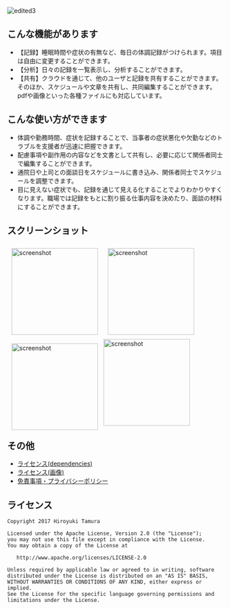 ![edited3](https://user-images.githubusercontent.com/26954245/32928895-db1ef6d6-cb97-11e7-8a3b-6b4cb9f741f4.jpg)

## こんな機能があります
* 【記録】睡眠時間や症状の有無など、毎日の体調記録がつけられます。項目は自由に変更することができます。
* 【分析】日々の記録を一覧表示し、分析することができます。
* 【共有】クラウドを通じて、他のユーザと記録を共有することができます。そのほか、スケジュールや文章を共有し、共同編集することができます。pdfや画像といった各種ファイルにも対応しています。

## こんな使い方ができます
* 体調や勤務時間、症状を記録することで、当事者の症状悪化や欠勤などのトラブルを支援者が迅速に把握できます。
* 配慮事項や副作用の内容などを文書として共有し、必要に応じて関係者同士で編集することができます。
* 通院日や上司との面談日をスケジュールに書き込み、関係者同士でスケジュールを調整できます。
* 目に見えない症状でも、記録を通じて見える化することでよりわかりやすくなります。職場では記録をもとに割り振る仕事内容を決めたり、面談の材料にすることができます。

## スクリーンショット

<img src="https://user-images.githubusercontent.com/26954245/33422811-2ed317f0-d5fa-11e7-973c-b1d677c92d82.png" alt="screenshot" title="screenshot" width="200" align="left" style="padding: 10px;">

<img src="https://user-images.githubusercontent.com/26954245/33422803-2dc191de-d5fa-11e7-98e4-402e44162164.png" alt="screenshot" title="screenshot" width="200" align="left" style="padding: 10px;">

<img src="https://user-images.githubusercontent.com/26954245/33422807-2e3624ea-d5fa-11e7-9f97-ce048a61498a.png" alt="screenshot" title="screenshot" width="200" align="left" style="padding: 10px;">

<img src="https://user-images.githubusercontent.com/26954245/33422808-2e5e475e-d5fa-11e7-943e-9ddfc0110784.png" alt="screenshot" title="screenshot" width="200">

## その他
* [ライセンス(dependencies)](https://github.com/HiroyukTamura/ChalengedKit/wiki/dependencies)
* [ライセンス(画像)](https://github.com/HiroyukTamura/ChalengedKit/wiki/%E7%94%BB%E5%83%8F)
* [免責事項・プライバシーポリシー](https://github.com/HiroyukTamura/ChalengedKit/wiki/%E5%85%8D%E8%B2%AC%E4%BA%8B%E9%A0%85%E3%83%BB%E3%83%97%E3%83%A9%E3%82%A4%E3%83%90%E3%82%B7%E3%83%BC%E3%83%9D%E3%83%AA%E3%82%B7%E3%83%BC)

## ライセンス

```
Copyright 2017 Hiroyuki Tamura

Licensed under the Apache License, Version 2.0 (the "License");
you may not use this file except in compliance with the License.
You may obtain a copy of the License at

   http://www.apache.org/licenses/LICENSE-2.0

Unless required by applicable law or agreed to in writing, software
distributed under the License is distributed on an "AS IS" BASIS,
WITHOUT WARRANTIES OR CONDITIONS OF ANY KIND, either express or implied.
See the License for the specific language governing permissions and
limitations under the License.
```

